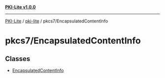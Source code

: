 [**PKI-Lite v1.0.0**](../../../README.md)

---

[PKI-Lite](../../../README.md) / [pki-lite](../../README.md) / pkcs7/EncapsulatedContentInfo

# pkcs7/EncapsulatedContentInfo

## Classes

- [EncapsulatedContentInfo](classes/EncapsulatedContentInfo.md)
